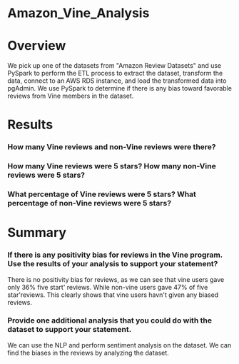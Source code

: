 # Amazon_Vine_Analysis
# Overview
We pick up one of the datasets from "Amazon Review Datasets" and use PySpark to perform the ETL process to extract the dataset, transform the data, connect to an AWS RDS instance, and load the transformed data into pgAdmin. We  use PySpark to determine if there is any bias toward favorable reviews from Vine members in the dataset. 
# Results
### How many Vine reviews and non-Vine reviews were there?


### How many Vine reviews were 5 stars? How many non-Vine reviews were 5 stars?
### What percentage of Vine reviews were 5 stars? What percentage of non-Vine reviews were 5 stars?
# Summary
### If there is any positivity bias for reviews in the Vine program. Use the results of your analysis to support your statement?
There is no positivity bias for reviews, as we can see that vine users gave only 36% five start' reviews. While non-vine users gave 47% of five star'reviews. This clearly shows that vine users havn't given any biased reviews. 

### Provide one additional analysis that you could do with the dataset to support your statement.
We can use the NLP and perform sentiment analysis on the dataset. We can find the biases in the reviews by analyzing the dataset.
